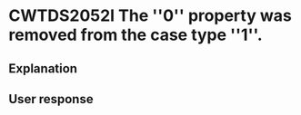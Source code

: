 # CWTDS2052I The ''0'' property was removed from the case type ''1''.

## Explanation

## User response